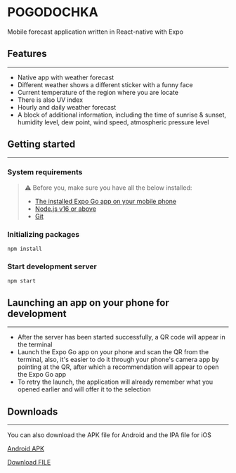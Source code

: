 # POGODOCHKA

Mobile forecast application written in React-native with Expo

## Features
---
- Native app with weather forecast
- Different weather shows a different sticker with a funny face
- Current temperature of the region where you are locate
- There is also UV index
- Hourly and daily weather forecast
- A block of additional information, including the time of sunrise & sunset, humidity level, dew point, wind speed, atmospheric pressure level

## Getting started
---
### System requirements
>:warning: Before you, make sure you have all the below installed:
>- [The installed Expo Go app on your mobile phone](https://expo.dev/client)
>- [Node.js v16 or above](https://nodejs.org/en/)
>- [Git](https://git-scm.com/)
  
### Initializing packages
    npm install

### Start development server
    npm start

## Launching an app on your phone for development
---
- After the server has been started successfully, a QR code will appear in the terminal
- Launch the Expo Go app on your phone and scan the QR from the terminal, also, it's easier to do it through your phone's camera app by pointing at the QR, after which a recommendation will appear to open the Expo Go app
- To retry the launch, the application will already remember what you opened earlier and will offer it to the selection

## Downloads
---
You can also download the APK file for Android and the IPA file for iOS

[Android APK](./downloads/application-325b36c8-1182-41f3-bce6-4652c196a386.apk)

<a id='raw-url' href='[./downloads/application-325b36c8-1182-41f3-bce6-4652c196a386.apk](https://github.com/Baga9898/weather-native/blob/main/downloads/application-325b36c8-1182-41f3-bce6-4652c196a386.apk)'>Download FILE</a>